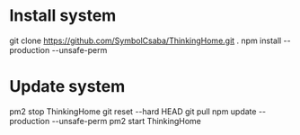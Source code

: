 # Install system
 git clone https://github.com/SymbolCsaba/ThinkingHome.git .
 npm install --production --unsafe-perm

# Update system
 pm2 stop ThinkingHome
 git reset --hard HEAD
 git pull
 npm update --production --unsafe-perm
 pm2 start ThinkingHome
